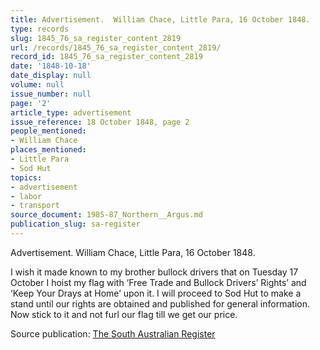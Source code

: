 ```yaml
---
title: Advertisement.  William Chace, Little Para, 16 October 1848.
type: records
slug: 1845_76_sa_register_content_2819
url: /records/1845_76_sa_register_content_2819/
record_id: 1845_76_sa_register_content_2819
date: '1848-10-18'
date_display: null
volume: null
issue_number: null
page: '2'
article_type: advertisement
issue_reference: 18 October 1848, page 2
people_mentioned:
- William Chace
places_mentioned:
- Little Para
- Sod Hut
topics:
- advertisement
- labor
- transport
source_document: 1985-87_Northern__Argus.md
publication_slug: sa-register
---
```


Advertisement.  William Chace, Little Para, 16 October 1848.

I wish it made known to my brother bullock drivers that on Tuesday 17 October I hoist my flag with ‘Free Trade and Bullock Drivers’ Rights’ and ‘Keep Your Drays at Home’ upon it.  I will proceed to Sod Hut to make a stand until our rights are obtained and published for general information.  Now stick to it and not furl our flag till we get our price.

Source publication: [The South Australian Register](/publications/sa-register/)
